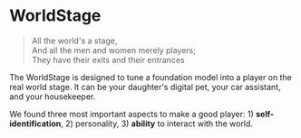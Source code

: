 # WorldStage

> All the world's a stage,\
> And all the men and women merely players;\
> They have their exits and their entrances

The WorldStage is designed to tune a foundation model into a player on the real world stage. It can be your daughter's digital pet, your car assistant, and your housekeeper.

We found three most important aspects to make a good player: 1) **self-identification**, 2) personality, 3) **ability** to interact with the world. 